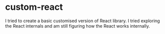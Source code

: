 # custom-react

I tried to create a basic customised version of React library. I tried exploring the React internals and am still figuring how the React works internally.
